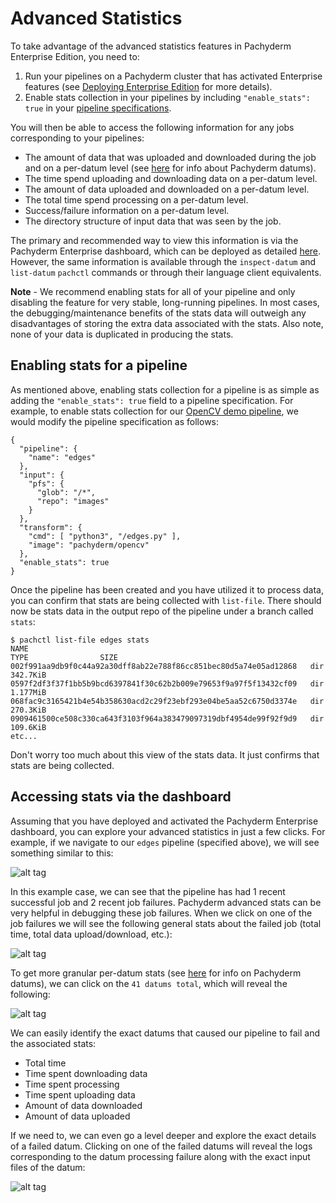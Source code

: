 # Advanced Statistics

To take advantage of the advanced statistics features in Pachyderm Enterprise Edition, you need to:

1. Run your pipelines on a Pachyderm cluster that has activated Enterprise features (see [Deploying Enterprise Edition](deployment.html) for more details).
2. Enable stats collection in your pipelines by including `"enable_stats": true` in your [pipeline specifications](http://pachyderm.readthedocs.io/en/latest/reference/pipeline_spec.html#enable-stats-optional).

You will then be able to access the following information for any jobs corresponding to your pipelines:

- The amount of data that was uploaded and downloaded during the job and on a per-datum level (see [here](http://pachyderm.readthedocs.io/en/latest/fundamentals/distributed_computing.html#datums) for info about Pachyderm datums).
- The time spend uploading and downloading data on a per-datum level.
- The amount of data uploaded and downloaded on a per-datum level.
- The total time spend processing on a per-datum level.
- Success/failure information on a per-datum level.
- The directory structure of input data that was seen by the job.

The primary and recommended way to view this information is via the Pachyderm Enterprise dashboard, which can be deployed as detailed [here](deployment.html#deploying-the-pachyderm-enterprise-edition-dashboard). However, the same information is available through the `inspect-datum` and `list-datum` `pachctl` commands or through their language client equivalents.  

**Note** - We recommend enabling stats for all of your pipeline and only disabling the feature for very stable, long-running pipelines. In most cases, the debugging/maintenance benefits of the stats data will outweigh any disadvantages of storing the extra data associated with the stats. Also note, none of your data is duplicated in producing the stats.

## Enabling stats for a pipeline

As mentioned above, enabling stats collection for a pipeline is as simple as adding the `"enable_stats": true` field to a pipeline specification.  For example, to enable stats collection for our [OpenCV demo pipeline](http://pachyderm.readthedocs.io/en/latest/getting_started/beginner_tutorial.html#image-processing-with-opencv), we would modify the pipeline specification as follows:

```
{
  "pipeline": {
    "name": "edges"
  },
  "input": {
    "pfs": {
      "glob": "/*",
      "repo": "images"
    }
  },
  "transform": {
    "cmd": [ "python3", "/edges.py" ],
    "image": "pachyderm/opencv"
  },
  "enable_stats": true
}
```

Once the pipeline has been created and you have utilized it to process data, you can confirm that stats are being collected with `list-file`. There should now be stats data in the output repo of the pipeline under a branch called `stats`:

```
$ pachctl list-file edges stats
NAME                                                               TYPE                SIZE                
002f991aa9db9f0c44a92a30dff8ab22e788f86cc851bec80d5a74e05ad12868   dir                 342.7KiB            
0597f2df3f37f1bb5b9bcd6397841f30c62b2b009e79653f9a97f5f13432cf09   dir                 1.177MiB            
068fac9c3165421b4e54b358630acd2c29f23ebf293e04be5aa52c6750d3374e   dir                 270.3KiB            
0909461500ce508c330ca643f3103f964a383479097319dbf4954de99f92f9d9   dir                 109.6KiB
etc...
```

Don't worry too much about this view of the stats data.  It just confirms that stats are being collected.

## Accessing stats via the dashboard

Assuming that you have deployed and activated the Pachyderm Enterprise dashboard, you can explore your advanced statistics in just a few clicks. For example, if we navigate to our `edges` pipeline (specified above), we will see something similar to this:

![alt tag](stats1.png)

In this example case, we can see that the pipeline has had 1 recent successful job and 2 recent job failures.  Pachyderm advanced stats can be very helpful in debugging these job failures.  When we click on one of the job failures we will see the following general stats about the failed job (total time, total data upload/download, etc.):

![alt tag](stats2.png)

To get more granular per-datum stats (see [here](http://pachyderm.readthedocs.io/en/latest/fundamentals/distributed_computing.html#datums) for info on Pachyderm datums), we can click on the `41 datums total`, which will reveal the following:

![alt tag](stats3.png)

We can easily identify the exact datums that caused our pipeline to fail and the associated stats:

- Total time
- Time spent downloading data
- Time spent processing
- Time spent uploading data
- Amount of data downloaded
- Amount of data uploaded

If we need to, we can even go a level deeper and explore the exact details of a failed datum.  Clicking on one of the failed datums will reveal the logs corresponding to the datum processing failure along with the exact input files of the datum:

![alt tag](stats4.png)


